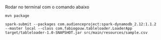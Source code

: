 Rodar no terminal com o comando abaixo

```
mvn package

spark-submit --packages com.audienceproject:spark-dynamodb_2.12:1.1.2 --master local --class com.fabiogouw.tableloader.LoaderApp target/tableloader-1.0-SNAPSHOT.jar src/main/resources/sample.csv
```

